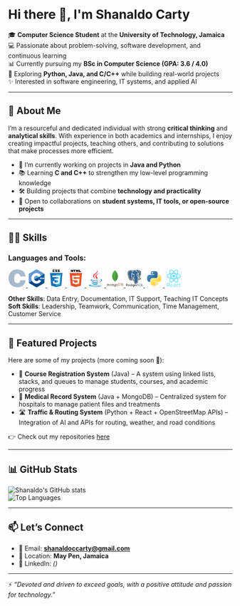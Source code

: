 # Hi there 👋, I'm Shanaldo Carty  

🎓 **Computer Science Student** at the **University of Technology, Jamaica**  
💻 Passionate about problem-solving, software development, and continuous learning  
📊 Currently pursuing my **BSc in Computer Science (GPA: 3.6 / 4.0)**  
🌱 Exploring **Python, Java, and C/C++** while building real-world projects  
✨ Interested in software engineering, IT systems, and applied AI  

---

## 🚀 About Me  
I’m a resourceful and dedicated individual with strong **critical thinking** and **analytical skills**. With experience in both academics and internships, I enjoy creating impactful projects, teaching others, and contributing to solutions that make processes more efficient.  

- 🔭 I’m currently working on projects in **Java and Python**  
- 📚 Learning **C and C++** to strengthen my low-level programming knowledge  
- 🛠️ Building projects that combine **technology and practicality**  
- 🤝 Open to collaborations on **student systems, IT tools, or open-source projects**  

---

## 🧑‍💻 Skills  

<h3 align="left">Languages and Tools:</h3>
<p align="left"> <a href="https://www.cprogramming.com/" target="_blank" rel="noreferrer"> <img src="https://raw.githubusercontent.com/devicons/devicon/master/icons/c/c-original.svg" alt="c" width="40" height="40"/> </a> <a href="https://www.w3schools.com/cpp/" target="_blank" rel="noreferrer"> <img src="https://raw.githubusercontent.com/devicons/devicon/master/icons/cplusplus/cplusplus-original.svg" alt="cplusplus" width="40" height="40"/> </a> <a href="https://www.w3schools.com/css/" target="_blank" rel="noreferrer"> <img src="https://raw.githubusercontent.com/devicons/devicon/master/icons/css3/css3-original-wordmark.svg" alt="css3" width="40" height="40"/> </a> <a href="https://www.w3.org/html/" target="_blank" rel="noreferrer"> <img src="https://raw.githubusercontent.com/devicons/devicon/master/icons/html5/html5-original-wordmark.svg" alt="html5" width="40" height="40"/> </a> <a href="https://www.java.com" target="_blank" rel="noreferrer"> <img src="https://raw.githubusercontent.com/devicons/devicon/master/icons/java/java-original.svg" alt="java" width="40" height="40"/> </a> <a href="https://www.mongodb.com/" target="_blank" rel="noreferrer"> <img src="https://raw.githubusercontent.com/devicons/devicon/master/icons/mongodb/mongodb-original-wordmark.svg" alt="mongodb" width="40" height="40"/> </a> <a href="https://www.postgresql.org" target="_blank" rel="noreferrer"> <img src="https://raw.githubusercontent.com/devicons/devicon/master/icons/postgresql/postgresql-original-wordmark.svg" alt="postgresql" width="40" height="40"/> </a> <a href="https://www.python.org" target="_blank" rel="noreferrer"> <img src="https://raw.githubusercontent.com/devicons/devicon/master/icons/python/python-original.svg" alt="python" width="40" height="40"/> </a> <a href="https://reactjs.org/" target="_blank" rel="noreferrer"> <img src="https://raw.githubusercontent.com/devicons/devicon/master/icons/react/react-original-wordmark.svg" alt="react" width="40" height="40"/> </a> </p>

**Other Skills**: Data Entry, Documentation, IT Support, Teaching IT Concepts  
**Soft Skills**: Leadership, Teamwork, Communication, Time Management, Customer Service  

---

## 📂 Featured Projects  
Here are some of my projects (more coming soon 🚀):  

- 📘 **Course Registration System** (Java) – A system using linked lists, stacks, and queues to manage students, courses, and academic progress  
- 🏥 **Medical Record System** (Java + MongoDB) – Centralized system for hospitals to manage patient files and treatments  
- 🛣 **Traffic & Routing System** (Python + React + OpenStreetMap APIs) – Integration of AI and APIs for routing, weather, and road conditions  

👉 Check out my repositories [here](https://github.com/yourusername)  

---

## 📊 GitHub Stats  

![Shanaldo's GitHub stats](https://github-readme-stats.vercel.app/api?username=yourusername&show_icons=true&theme=tokyonight)  
![Top Languages](https://github-readme-stats.vercel.app/api/top-langs/?username=yourusername&layout=compact&theme=tokyonight)  

---

## 📫 Let’s Connect  

- 📧 Email: **shanaldoccarty@gmail.com**  
- 📍 Location: **May Pen, Jamaica**  
- 💼 LinkedIn: *()*  

---

⚡ *“Devoted and driven to exceed goals, with a positive attitude and passion for technology.”*  

